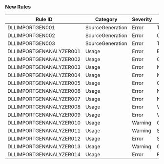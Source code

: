 ﻿### New Rules

Rule ID | Category | Severity | Notes
--------|----------|----------|-------
DLLIMPORTGEN001         | SourceGeneration | Error    | TypeNotSupported
DLLIMPORTGEN002         | SourceGeneration | Error    | ConfigurationNotSupported
DLLIMPORTGEN003         | SourceGeneration | Error    | TargetFrameworkNotSupported
DLLIMPORTGENANALYZER001 | Usage            | Error    | BlittableTypeMustBeBlittable
DLLIMPORTGENANALYZER002 | Usage            | Error    | CannotHaveMultipleMarshallingAttributes
DLLIMPORTGENANALYZER003 | Usage            | Error    | NativeTypeMustBeNonNull
DLLIMPORTGENANALYZER004 | Usage            | Error    | NativeTypeMustBeBlittable
DLLIMPORTGENANALYZER005 | Usage            | Error    | GetPinnableReferenceReturnTypeBlittable
DLLIMPORTGENANALYZER006 | Usage            | Error    | NativeTypeMustBePointerSized
DLLIMPORTGENANALYZER007 | Usage            | Error    | NativeTypeMustHaveRequiredShape
DLLIMPORTGENANALYZER008 | Usage            | Error    | ValuePropertyMustHaveSetter
DLLIMPORTGENANALYZER009 | Usage            | Error    | ValuePropertyMustHaveGetter
DLLIMPORTGENANALYZER010 | Usage            | Warning  | GetPinnableReferenceShouldSupportAllocatingMarshallingFallback
DLLIMPORTGENANALYZER011 | Usage            | Warning  | StackallocMarshallingShouldSupportAllocatingMarshallingFallback
DLLIMPORTGENANALYZER012 | Usage            | Error    | StackallocConstructorMustHaveStackBufferSizeConstant
DLLIMPORTGENANALYZER013 | Usage            | Warning  | GeneratedDllImportMissingRequiredModifiers
DLLIMPORTGENANALYZER014 | Usage            | Error    | RefValuePropertyUnsupported

